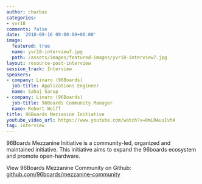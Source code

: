 ```yaml
---
author: charbax
categories:
- yvr18
comments: false
date: '2018-09-16 09:00:00+00:00'
image:
  featured: true
  name: yvr18-interview7.jpg
  path: /assets/images/featured-images/yvr18-interview7.jpg
layout: resource-post-interview
session_track: Interview
speakers:
- company: Linaro (96Boards)
  job-title: Applications Engineer
  name: Sahaj Sarup
- company: Linaro (96Boards)
  job-title: 96Boards Community Manager
  name: Robert Wolff
title: 96Boards Mezzanine Initiative
youtube_video_url: https://www.youtube.com/watch?v=0mLRAuuIvhA
tag: interview
---
```

96Boards Mezzanine Initiative is a community-led, organized and maintained initiative. This initiative aims to expand the 96boards ecosystem and promote open-hardware.

View 96Boards Mezzanine Community on Github: [github.com/96boards/mezzanine-community](https://github.com/96boards/mezzanine-community)